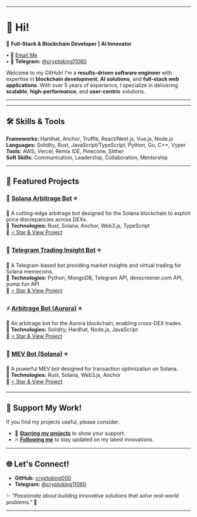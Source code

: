
---

# 👋 Hi!  

🚀 **Full-Stack & Blockchain Developer | AI Innovator**  

• 💌 [Email Me](mailto:andyblake1106@gmail.com)  
• 💬 **Telegram:** [@cryptoking11060](https://t.me/cryptoking11060)  

Welcome to my GitHub! I'm a **results-driven software engineer** with expertise in **blockchain development**, **AI solutions**, and **full-stack web applications**. With over 5 years of experience, I specialize in delivering **scalable**, **high-performance**, and **user-centric** solutions.  

---


---

## 🛠 Skills & Tools  

**Frameworks:** Hardhat, Anchor, Truffle, React/Next.js, Vue.js, Node.js  
**Languages:** Solidity, Rust, JavaScript/TypeScript, Python, Go, C++, Vyper  
**Tools:** AWS, Vercel, Remix IDE, Pinecone, Slither  
**Soft Skills:** Communication, Leadership, Collaboration, Mentorship  

---

## 🌟 Featured Projects  

### **🚀 [Solana Arbitrage Bot](https://github.com/cryptoking000/arbitrage-bot-for-solana/) ⭐**  
🔹 A cutting-edge arbitrage bot designed for the Solana blockchain to exploit price discrepancies across DEXs.  
🔹 **Technologies:** Rust, Solana, Anchor, Web3.js, TypeScript  
🔹 [⭐ Star & View Project](https://github.com/cryptoking000/arbitrage-bot-for-solana/)  

### **🤖 [Telegram Trading Insight Bot](https://github.com/cryptoking000/trading-analytics-tg-bot/) ⭐**  
🔹 A Telegram-based bot providing market insights and virtual trading for Solana memecoins.  
🔹 **Technologies:** Python, MongoDB, Telegram API, dexscreener.com API, pump.fun API  
🔹 [⭐ Star & View Project](https://github.com/cryptoking000/trading-analytics-tg-bot/)  

### **⚡ [Arbitrage Bot (Aurora)](https://github.com/cryptoking000/arbitrage-bot-dex-aurora/) ⭐**  
🔹 An arbitrage bot for the Aurora blockchain, enabling cross-DEX trades.  
🔹 **Technologies:** Solidity, Hardhat, Node.js, JavaScript  
🔹 [⭐ Star & View Project](https://github.com/cryptoking000/arbitrage-bot-dex-aurora/)  

### **🚀 [MEV Bot (Solana)](https://github.com/cryptoking000/mev-bot-solana/) ⭐**  
🔹 A powerful MEV bot designed for transaction optimization on Solana.  
🔹 **Technologies:** Rust, Solana, Web3.js, Anchor  
🔹 [⭐ Star & View Project](https://github.com/cryptoking000/mev-bot-solana)  

---

## 🌟 Support My Work!  

If you find my projects useful, please consider:  

- 🌟 **[Starring my projects](https://github.com/cryptoking000?tab=repositories)** to show your support.  
- 🔥 **[Following me](https://github.com/cryptoking000?tab=followers)** to stay updated on my latest innovations.    

---

## 🌐 Let's Connect!  

- **GitHub:** [cryptoking000](https://github.com/cryptoking000)  
- **Telegram:** [@cryptoking11060](https://t.me/cryptoking11060)  

✨ _"Passionate about building innovative solutions that solve real-world problems."_ 🚀  

---
